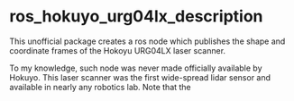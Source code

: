 # ros_hokuyo_urg04lx_description

This unofficial package creates a ros node which  publishes the shape and coordinate frames of the Hokoyu URG04LX laser scanner.

To my knowledge, such node was never made officially available by Hokuyo. This laser scanner was the first wide-spread lidar sensor and available in nearly any robotics lab. Note that the 
